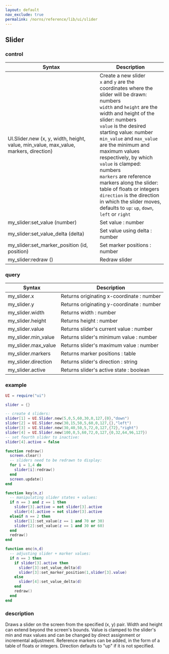 ```yaml
---
layout: default
nav_exclude: true
permalink: /norns/reference/lib/ui/slider
---
```


## Slider

### control

| Syntax                                                                                | Description                    |
| ------------------------------------------------------------------------------------- | ------------------------------ |
| UI.Slider.new (x, y, width, height, value, min_value, max_value, markers, direction) | Create a new slider<br>`x` and `y` are the coordinates where the slider will be drawn: numbers <br>`width` and `height` are the width and height of the slider: numbers <br>`value` is the desired starting value: number <br> `min_value` and `max_value` are the minimum and maximum values respectively, by which `value` is clamped: numbers <br> `markers` are reference markers along the slider: table of floats or integers <br>`direction` is the direction in which the slider moves, defaults to `up`: `up`, `down`, `left` or `right`            |
| my_slider:set_value (number)                                                         | Set value : number             |
| my_slider:set_value_delta (delta)                                                    | Set value using delta : number |
| my_slider:set_marker_position (id, position)                                         | Set marker positions : number  |
| my_slider:redraw ()                                                                  | Redraw slider                  |

### query

| Syntax        | Description                               |
| ------------- | ----------------------------------------- |
| my_slider.x         | Returns originating x-coordinate : number |
| my_slider.y         | Returns originating y-coordinate : number |
| my_slider.width     | Returns width : number                    |
| my_slider.height    | Returns height : number                   |
| my_slider.value     | Returns slider's current value : number   |
| my_slider.min_value | Returns slider's minimum value : number   |
| my_slider.max_value | Returns slider's maximum value : number   |
| my_slider.markers   | Returns marker positions : table          |
| my_slider.direction | Returns slider's direction : string       |
| my_slider.active    | Returns slider's active state : boolean   |

### example

```lua
UI = require("ui")

slider = {}

-- create 4 sliders:
slider[1] = UI.Slider.new(5,0,5,60,30,0,127,{0},"down")
slider[2] = UI.Slider.new(30,15,50,5,60,0,127,{},"left")
slider[3] = UI.Slider.new(30,40,50,5,72,0,127,{72},"right")
slider[4] = UI.Slider.new(100,0,5,60,72,0,127,{0,32,64,96,127})
-- set fourth slider to inactive:
slider[4].active = false

function redraw()
  screen.clear()
  -- sliders need to be redrawn to display:
  for i = 1,4 do
    slider[i]:redraw()
  end
  screen.update()
end

function key(n,z)
  -- manipulating slider states + values:
  if n == 3 and z == 1 then
    slider[3].active = not slider[3].active
    slider[4].active = not slider[3].active
  elseif n == 2 then
    slider[1]:set_value(z == 1 and 70 or 30)
    slider[2]:set_value(z == 1 and 30 or 60)
  end
  redraw()
end

function enc(n,d)
  -- adjusting slider + marker values:
  if n == 3 then
    if slider[3].active then
      slider[3]:set_value_delta(d)
      slider[3]:set_marker_position(1,slider[3].value)
    else
      slider[4]:set_value_delta(d)
    end
    redraw()
  end
end
```

### description

Draws a slider on the screen from the specified (x, y) pair. Width and height can extend beyond the screen's bounds. Value is clamped to the slider's min and max values and can be changed by direct assignment or incremental adjustment. Reference markers can be added, in the form of a table of floats or integers. Direction defaults to "up" if it is not specified.

